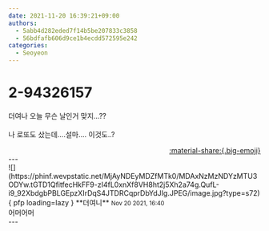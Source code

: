 ```yaml
---
date: 2021-11-20 16:39:21+09:00
authors:
  - 5abb4d282eded7f14b5be207833c3858
  - 56bdfafb606d9ce1b4ecdd572595e242
categories:
  - Seoyeon
---
```


# 2-94326157

<div class="post-container" markdown="1">
<div class="content-container md-sidebar__scrollwrap" markdown="1">

더여나 오늘 무슨 날인거 맞지...??<br><br>나 로또도 샀는데....설마.... 이것도..?

</div>
</div>

<div style="text-align: right;" markdown="1">
<a href="https://weverse.io/fromis9/fanpost/2-94326157" style="text-align: right;">:material-share:{.big-emoji}</a>
</div>
---

<div class="comments-container md-sidebar__scrollwrap" markdown="1">
<div class="comment" markdown="1">
<div class='id-container' markdown="1">
![](https://phinf.wevpstatic.net/MjAyNDEyMDZfMTk0/MDAxNzMzNDYzMTU3ODYw.tGTD1QfitfecHkFF9-zI4fL0xnXf8VH8ht2j5Xh2a74g.QufL-i9_92XbdgbPBLGEpzXIrDqS4JTDRCqprDbYdJIg.JPEG/image.jpg?type=s72){ pfp loading=lazy }
**<span class="artist">더여니</span>** <small>Nov 20 2021, 16:40</small><br>
</div>
<div class='comment-body' markdown="1">
어머어머
</div>
</div>
</div>
---
